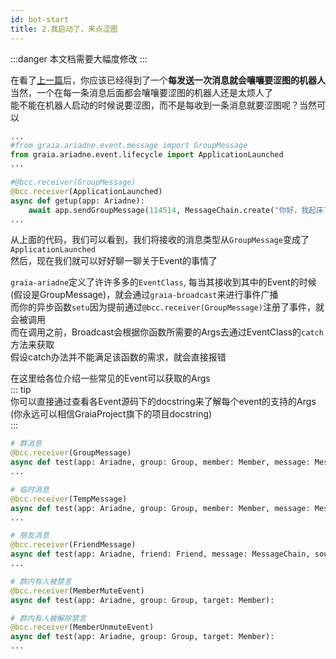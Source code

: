 ```yaml
---
id: bot-start
title: 2.我启动了，来点涩图
---
```


:::danger
本文档需要大幅度修改
:::

在看了[上一篇](1-hello-ero)后，你应该已经得到了一个**每发送一次消息就会嚷嚷要涩图的机器人**  
当然，一个在每一条消息后面都会嚷嚷要涩图的机器人还是太烦人了  
能不能在机器人启动的时候说要涩图，而不是每收到一条消息就要涩图呢？当然可以

```python
...
#from graia.ariadne.event.message import GroupMessage
from graia.ariadne.event.lifecycle import ApplicationLaunched
...

#@bcc.receiver(GroupMessage)
@bcc.receiver(ApplicationLaunched)
async def getup(app: Ariadne):
    await app.sendGroupMessage(114514, MessageChain.create("你好，我起床了，有涩图看吗"))
...
```

从上面的代码，我们可以看到，我们将接收的消息类型从`GroupMessage`变成了`ApplicationLaunched`  
然后，现在我们就可以好好聊一聊关于Event的事情了 

`graia-ariadne`定义了许许多多的`EventClass`, 每当其接收到其中的Event的时候(假设是GroupMessage)，就会通过`graia-broadcast`来进行事件广播  
而你的异步函数`setu`因为提前通过`@bcc.receiver(GroupMessage)`注册了事件，就会被调用  
而在调用之前，Broadcast会根据你函数所需要的Args去通过EventClass的`catch`方法来获取  
假设catch办法并不能满足该函数的需求，就会直接报错


在这里给各位介绍一些常见的Event可以获取的Args  
::: tip  
你可以直接通过查看各Event源码下的docstring来了解每个event的支持的Args  
(你永远可以相信GraiaProject旗下的项目docstring)  
:::

```python
# 群消息
@bcc.receiver(GroupMessage)
async def test(app: Ariadne, group: Group, member: Member, message: MessageChain, source: Source):
...

# 临时消息
@bcc.receiver(TempMessage)
async def test(app: Ariadne, group: Group, member: Member, message: MessageChain, source: Source):
...

# 朋友消息
@bcc.receiver(FriendMessage)
async def test(app: Ariadne, friend: Friend, message: MessageChain, source: Source):
...

# 群内有人被禁言
@bcc.receiver(MemberMuteEvent)
async def test(app: Ariadne, group: Group, target: Member):

# 群内有人被解除禁言
@bcc.receiver(MemberUnmuteEvent)
async def test(app: Ariadne, group: Group, target: Member):
...
```